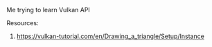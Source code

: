 Me trying to learn Vulkan API

Resources:
1. https://vulkan-tutorial.com/en/Drawing_a_triangle/Setup/Instance

